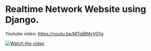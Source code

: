 # Realtime Network Website using Django.

Youtube video: https://youtu.be/MTqjBMyVG1g

[![Watch the video](https://img.youtube.com/vi/MTqjBMyVG1g/maxresdefault.jpg)](https://youtu.be/MTqjBMyVG1g)
